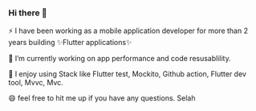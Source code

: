 ### Hi there 👋

⚡ I have been working as a mobile application developer for more than 2 years building ✨Flutter applications✨

🌱 I’m currently working on app performance and code resusablility.

🔧 I enjoy using Stack like Flutter test, Mockito, Github action, Flutter dev tool, Mvvc, Mvc.

😄 feel free to hit me up if you have any questions. Selah

<!--
**worldkaizen001/worldkaizen001** is a ✨ _special_ ✨ repository because its `README.md` (this file) appears on your GitHub profile.

Here are some ideas to get you started:

- 🔭 I’m currently working on ...
- 🌱 I’m currently learning ...
- 👯 I’m looking to collaborate on ...
- 🤔 I’m looking for help with ...
- 💬 Ask me about ...
- 📫 How to reach me: ...
- 😄 Pronouns: ...
- ⚡ Fun fact: ...
-->
